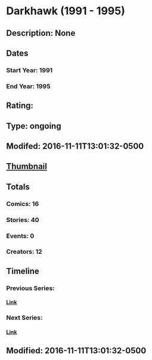 # Darkhawk (1991 - 1995)
## Description: None
## Dates
### Start Year: 1991
### End Year: 1995
## Rating: 
## Type: ongoing
## Modifed: 2016-11-11T13:01:32-0500
## [Thumbnail](http://i.annihil.us/u/prod/marvel/i/mg/3/60/58260749acd13.jpg)
## Totals
### Comics: 16
### Stories: 40
### Events: 0
### Creators: 12
## Timeline
### Previous Series: 
#### [Link]()
### Next Series: 
#### [Link]()
## Modified: 2016-11-11T13:01:32-0500